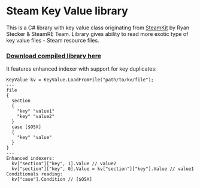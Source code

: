 # Steam Key Value library
This is a C# library with key value class originating from [SteamKit](https://github.com/SteamRE/SteamKit) by Ryan Stecker & SteamRE Team.
Library gives ability to read more exotic type of key value files - Steam resource files.
### [Download compiled library here](https://github.com/Lexuzieel/SteamKeyValue/blob/master/compiled/SteamKeyValue.dll)
It features enhanced indexer with support for key duplicates:
```
KeyValue kv = KeyValue.LoadFromFile("path/to/kv/file");
---
file
{
  section
  {
    "key" "value1"
    "key" "value2"
  }
  case [$OSX]
  {
    "key" "value"
  }
}
---
Enhanced indexers:
  kv["section"]["key", 1].Value // value2
  kv["section"]["key", 0].Value = kv["section"]["key"].Value // value1
Conditionals reading:
  kv["case"].Condition // [$OSX]
```
